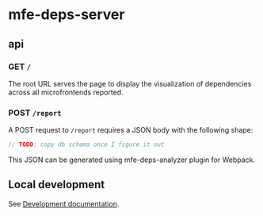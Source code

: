 # mfe-deps-server

## api

### GET `/`

The root URL serves the page to display the visualization of dependencies across all microfrontends reported.

### POST `/report`

A POST request to `/report` requires a JSON body with the following shape:

```ts
// TODO: copy db schema once I figure it out
```

This JSON can be generated using mfe-deps-analyzer plugin for Webpack.

## Local development

See [Development documentation](./DEVELOPMENT.md).
